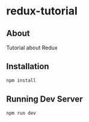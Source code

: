 # redux-tutorial
## About
Tutorial about Redux
## Installation
```bash
npm install
```
## Running Dev Server

```bash
npm run dev
```